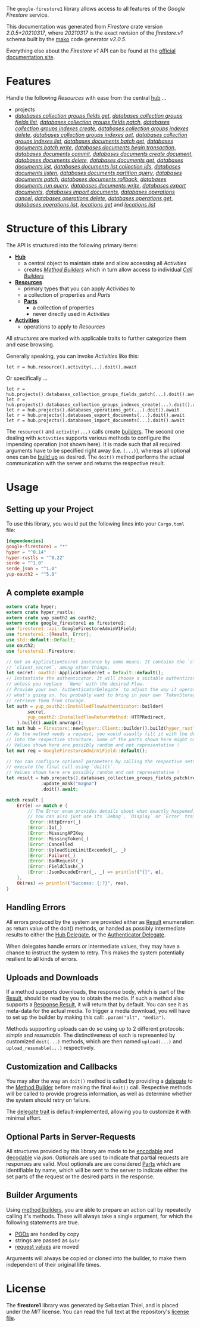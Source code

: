 <!---
DO NOT EDIT !
This file was generated automatically from 'src/mako/api/README.md.mako'
DO NOT EDIT !
-->
The `google-firestore1` library allows access to all features of the *Google Firestore* service.

This documentation was generated from *Firestore* crate version *2.0.5+20210317*, where *20210317* is the exact revision of the *firestore:v1* schema built by the [mako](http://www.makotemplates.org/) code generator *v2.0.5*.

Everything else about the *Firestore* *v1* API can be found at the
[official documentation site](https://cloud.google.com/firestore).
# Features

Handle the following *Resources* with ease from the central [hub](https://docs.rs/google-firestore1/2.0.5+20210317/google_firestore1/Firestore) ... 

* projects
 * [*databases collection groups fields get*](https://docs.rs/google-firestore1/2.0.5+20210317/google_firestore1/api::ProjectDatabaseCollectionGroupFieldGetCall), [*databases collection groups fields list*](https://docs.rs/google-firestore1/2.0.5+20210317/google_firestore1/api::ProjectDatabaseCollectionGroupFieldListCall), [*databases collection groups fields patch*](https://docs.rs/google-firestore1/2.0.5+20210317/google_firestore1/api::ProjectDatabaseCollectionGroupFieldPatchCall), [*databases collection groups indexes create*](https://docs.rs/google-firestore1/2.0.5+20210317/google_firestore1/api::ProjectDatabaseCollectionGroupIndexeCreateCall), [*databases collection groups indexes delete*](https://docs.rs/google-firestore1/2.0.5+20210317/google_firestore1/api::ProjectDatabaseCollectionGroupIndexeDeleteCall), [*databases collection groups indexes get*](https://docs.rs/google-firestore1/2.0.5+20210317/google_firestore1/api::ProjectDatabaseCollectionGroupIndexeGetCall), [*databases collection groups indexes list*](https://docs.rs/google-firestore1/2.0.5+20210317/google_firestore1/api::ProjectDatabaseCollectionGroupIndexeListCall), [*databases documents batch get*](https://docs.rs/google-firestore1/2.0.5+20210317/google_firestore1/api::ProjectDatabaseDocumentBatchGetCall), [*databases documents batch write*](https://docs.rs/google-firestore1/2.0.5+20210317/google_firestore1/api::ProjectDatabaseDocumentBatchWriteCall), [*databases documents begin transaction*](https://docs.rs/google-firestore1/2.0.5+20210317/google_firestore1/api::ProjectDatabaseDocumentBeginTransactionCall), [*databases documents commit*](https://docs.rs/google-firestore1/2.0.5+20210317/google_firestore1/api::ProjectDatabaseDocumentCommitCall), [*databases documents create document*](https://docs.rs/google-firestore1/2.0.5+20210317/google_firestore1/api::ProjectDatabaseDocumentCreateDocumentCall), [*databases documents delete*](https://docs.rs/google-firestore1/2.0.5+20210317/google_firestore1/api::ProjectDatabaseDocumentDeleteCall), [*databases documents get*](https://docs.rs/google-firestore1/2.0.5+20210317/google_firestore1/api::ProjectDatabaseDocumentGetCall), [*databases documents list*](https://docs.rs/google-firestore1/2.0.5+20210317/google_firestore1/api::ProjectDatabaseDocumentListCall), [*databases documents list collection ids*](https://docs.rs/google-firestore1/2.0.5+20210317/google_firestore1/api::ProjectDatabaseDocumentListCollectionIdCall), [*databases documents listen*](https://docs.rs/google-firestore1/2.0.5+20210317/google_firestore1/api::ProjectDatabaseDocumentListenCall), [*databases documents partition query*](https://docs.rs/google-firestore1/2.0.5+20210317/google_firestore1/api::ProjectDatabaseDocumentPartitionQueryCall), [*databases documents patch*](https://docs.rs/google-firestore1/2.0.5+20210317/google_firestore1/api::ProjectDatabaseDocumentPatchCall), [*databases documents rollback*](https://docs.rs/google-firestore1/2.0.5+20210317/google_firestore1/api::ProjectDatabaseDocumentRollbackCall), [*databases documents run query*](https://docs.rs/google-firestore1/2.0.5+20210317/google_firestore1/api::ProjectDatabaseDocumentRunQueryCall), [*databases documents write*](https://docs.rs/google-firestore1/2.0.5+20210317/google_firestore1/api::ProjectDatabaseDocumentWriteCall), [*databases export documents*](https://docs.rs/google-firestore1/2.0.5+20210317/google_firestore1/api::ProjectDatabaseExportDocumentCall), [*databases import documents*](https://docs.rs/google-firestore1/2.0.5+20210317/google_firestore1/api::ProjectDatabaseImportDocumentCall), [*databases operations cancel*](https://docs.rs/google-firestore1/2.0.5+20210317/google_firestore1/api::ProjectDatabaseOperationCancelCall), [*databases operations delete*](https://docs.rs/google-firestore1/2.0.5+20210317/google_firestore1/api::ProjectDatabaseOperationDeleteCall), [*databases operations get*](https://docs.rs/google-firestore1/2.0.5+20210317/google_firestore1/api::ProjectDatabaseOperationGetCall), [*databases operations list*](https://docs.rs/google-firestore1/2.0.5+20210317/google_firestore1/api::ProjectDatabaseOperationListCall), [*locations get*](https://docs.rs/google-firestore1/2.0.5+20210317/google_firestore1/api::ProjectLocationGetCall) and [*locations list*](https://docs.rs/google-firestore1/2.0.5+20210317/google_firestore1/api::ProjectLocationListCall)




# Structure of this Library

The API is structured into the following primary items:

* **[Hub](https://docs.rs/google-firestore1/2.0.5+20210317/google_firestore1/Firestore)**
    * a central object to maintain state and allow accessing all *Activities*
    * creates [*Method Builders*](https://docs.rs/google-firestore1/2.0.5+20210317/google_firestore1/client::MethodsBuilder) which in turn
      allow access to individual [*Call Builders*](https://docs.rs/google-firestore1/2.0.5+20210317/google_firestore1/client::CallBuilder)
* **[Resources](https://docs.rs/google-firestore1/2.0.5+20210317/google_firestore1/client::Resource)**
    * primary types that you can apply *Activities* to
    * a collection of properties and *Parts*
    * **[Parts](https://docs.rs/google-firestore1/2.0.5+20210317/google_firestore1/client::Part)**
        * a collection of properties
        * never directly used in *Activities*
* **[Activities](https://docs.rs/google-firestore1/2.0.5+20210317/google_firestore1/client::CallBuilder)**
    * operations to apply to *Resources*

All *structures* are marked with applicable traits to further categorize them and ease browsing.

Generally speaking, you can invoke *Activities* like this:

```Rust,ignore
let r = hub.resource().activity(...).doit().await
```

Or specifically ...

```ignore
let r = hub.projects().databases_collection_groups_fields_patch(...).doit().await
let r = hub.projects().databases_collection_groups_indexes_create(...).doit().await
let r = hub.projects().databases_operations_get(...).doit().await
let r = hub.projects().databases_export_documents(...).doit().await
let r = hub.projects().databases_import_documents(...).doit().await
```

The `resource()` and `activity(...)` calls create [builders][builder-pattern]. The second one dealing with `Activities` 
supports various methods to configure the impending operation (not shown here). It is made such that all required arguments have to be 
specified right away (i.e. `(...)`), whereas all optional ones can be [build up][builder-pattern] as desired.
The `doit()` method performs the actual communication with the server and returns the respective result.

# Usage

## Setting up your Project

To use this library, you would put the following lines into your `Cargo.toml` file:

```toml
[dependencies]
google-firestore1 = "*"
hyper = "^0.14"
hyper-rustls = "^0.22"
serde = "^1.0"
serde_json = "^1.0"
yup-oauth2 = "^5.0"
```

## A complete example

```Rust
extern crate hyper;
extern crate hyper_rustls;
extern crate yup_oauth2 as oauth2;
extern crate google_firestore1 as firestore1;
use firestore1::api::GoogleFirestoreAdminV1Field;
use firestore1::{Result, Error};
use std::default::Default;
use oauth2;
use firestore1::Firestore;

// Get an ApplicationSecret instance by some means. It contains the `client_id` and 
// `client_secret`, among other things.
let secret: oauth2::ApplicationSecret = Default::default();
// Instantiate the authenticator. It will choose a suitable authentication flow for you, 
// unless you replace  `None` with the desired Flow.
// Provide your own `AuthenticatorDelegate` to adjust the way it operates and get feedback about 
// what's going on. You probably want to bring in your own `TokenStorage` to persist tokens and
// retrieve them from storage.
let auth = yup_oauth2::InstalledFlowAuthenticator::builder(
        secret,
        yup_oauth2::InstalledFlowReturnMethod::HTTPRedirect,
    ).build().await.unwrap();
let mut hub = Firestore::new(hyper::Client::builder().build(hyper_rustls::HttpsConnector::with_native_roots()), auth);
// As the method needs a request, you would usually fill it with the desired information
// into the respective structure. Some of the parts shown here might not be applicable !
// Values shown here are possibly random and not representative !
let mut req = GoogleFirestoreAdminV1Field::default();

// You can configure optional parameters by calling the respective setters at will, and
// execute the final call using `doit()`.
// Values shown here are possibly random and not representative !
let result = hub.projects().databases_collection_groups_fields_patch(req, "name")
             .update_mask("magna")
             .doit().await;

match result {
    Err(e) => match e {
        // The Error enum provides details about what exactly happened.
        // You can also just use its `Debug`, `Display` or `Error` traits
         Error::HttpError(_)
        |Error::Io(_)
        |Error::MissingAPIKey
        |Error::MissingToken(_)
        |Error::Cancelled
        |Error::UploadSizeLimitExceeded(_, _)
        |Error::Failure(_)
        |Error::BadRequest(_)
        |Error::FieldClash(_)
        |Error::JsonDecodeError(_, _) => println!("{}", e),
    },
    Ok(res) => println!("Success: {:?}", res),
}

```
## Handling Errors

All errors produced by the system are provided either as [Result](https://docs.rs/google-firestore1/2.0.5+20210317/google_firestore1/client::Result) enumeration as return value of
the doit() methods, or handed as possibly intermediate results to either the 
[Hub Delegate](https://docs.rs/google-firestore1/2.0.5+20210317/google_firestore1/client::Delegate), or the [Authenticator Delegate](https://docs.rs/yup-oauth2/*/yup_oauth2/trait.AuthenticatorDelegate.html).

When delegates handle errors or intermediate values, they may have a chance to instruct the system to retry. This 
makes the system potentially resilient to all kinds of errors.

## Uploads and Downloads
If a method supports downloads, the response body, which is part of the [Result](https://docs.rs/google-firestore1/2.0.5+20210317/google_firestore1/client::Result), should be
read by you to obtain the media.
If such a method also supports a [Response Result](https://docs.rs/google-firestore1/2.0.5+20210317/google_firestore1/client::ResponseResult), it will return that by default.
You can see it as meta-data for the actual media. To trigger a media download, you will have to set up the builder by making
this call: `.param("alt", "media")`.

Methods supporting uploads can do so using up to 2 different protocols: 
*simple* and *resumable*. The distinctiveness of each is represented by customized 
`doit(...)` methods, which are then named `upload(...)` and `upload_resumable(...)` respectively.

## Customization and Callbacks

You may alter the way an `doit()` method is called by providing a [delegate](https://docs.rs/google-firestore1/2.0.5+20210317/google_firestore1/client::Delegate) to the 
[Method Builder](https://docs.rs/google-firestore1/2.0.5+20210317/google_firestore1/client::CallBuilder) before making the final `doit()` call. 
Respective methods will be called to provide progress information, as well as determine whether the system should 
retry on failure.

The [delegate trait](https://docs.rs/google-firestore1/2.0.5+20210317/google_firestore1/client::Delegate) is default-implemented, allowing you to customize it with minimal effort.

## Optional Parts in Server-Requests

All structures provided by this library are made to be [encodable](https://docs.rs/google-firestore1/2.0.5+20210317/google_firestore1/client::RequestValue) and 
[decodable](https://docs.rs/google-firestore1/2.0.5+20210317/google_firestore1/client::ResponseResult) via *json*. Optionals are used to indicate that partial requests are responses 
are valid.
Most optionals are are considered [Parts](https://docs.rs/google-firestore1/2.0.5+20210317/google_firestore1/client::Part) which are identifiable by name, which will be sent to 
the server to indicate either the set parts of the request or the desired parts in the response.

## Builder Arguments

Using [method builders](https://docs.rs/google-firestore1/2.0.5+20210317/google_firestore1/client::CallBuilder), you are able to prepare an action call by repeatedly calling it's methods.
These will always take a single argument, for which the following statements are true.

* [PODs][wiki-pod] are handed by copy
* strings are passed as `&str`
* [request values](https://docs.rs/google-firestore1/2.0.5+20210317/google_firestore1/client::RequestValue) are moved

Arguments will always be copied or cloned into the builder, to make them independent of their original life times.

[wiki-pod]: http://en.wikipedia.org/wiki/Plain_old_data_structure
[builder-pattern]: http://en.wikipedia.org/wiki/Builder_pattern
[google-go-api]: https://github.com/google/google-api-go-client

# License
The **firestore1** library was generated by Sebastian Thiel, and is placed 
under the *MIT* license.
You can read the full text at the repository's [license file][repo-license].

[repo-license]: https://github.com/Byron/google-apis-rsblob/main/LICENSE.md
